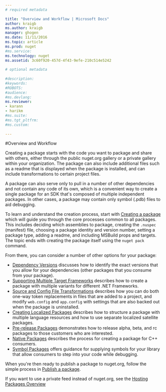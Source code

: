 ```yaml
--- 
# required metadata 
 
title: "Overview and Workflow | Microsoft Docs"
author: kraigb 
ms.author: kraigb 
manager: ghogen 
ms.date: 11/11/2016 
ms.topic: article 
ms.prod: nuget 
#ms.service: 
ms.technology: nuget 
ms.assetid: 3c60f920-457d-4f43-9efe-210c514e5242
 
# optional metadata 
 
#description: 
#keywords: 
#ROBOTS: 
#audience: 
#ms.devlang: 
ms.reviewer:  
- karann 
- harikm 
#ms.suite:  
#ms.tgt_pltfrm: 
#ms.custom: 
 
--- 
```

#Overview and Workflow

Creating a package starts with the code you want to package and share with others, either through the public nuget.org gallery or a private gallery within your organization. The package can also include additional files such as a readme that is displayed when the package is installed, and can include transformations to certain project files.

A package can also serve only to pull in a number of other dependencies and not contain any code of its own, which is a convenient way to create a single package for an SDK that's composed of multiple independent packages. In other cases, a package may contain only symbol (.pdb) files to aid debugging.

To learn and understand the creation process, start with [Creating a package](../create-packages/creating-a-package.md) which will guide you through the core processes common to all packages. This includes deciding which assemblies to package, creating the `.nuspec` (manifest) file, choosing a package identity and version number, setting a package type, adding a readme, and including MSBuild props and targets. The topic ends with creating the package itself using the `nuget pack` command.

From there, you can consider a number of other options for your package:

-  [Dependency Versions](../create-packages/dependency-versions.md) discusses how to identify the exact versions that you allow for your dependencies (other packages that you consume from your package).
-  [Supporting Multiple Target Frameworks](../create-packages/supporting-multiple-target-frameworks.md) describes how to create a package with multiple variants for different .NET Frameworks.
-  [Source and Config File Transformations](../create-packages/source-and-config-file-transformations.md) describes how you can do both one-way token replacements in files that are added to a project, and modify `web.config` and `app.config` with settings that are also backed out when the package is uninstalled.
-  [Creating Localized Packages](../create-packages/creating-localized-packages.md) describes how to structure a package with multiple language resources and how to use separate localized satellite packages.
-  [Pre-release Packages](../create-packages/prerelease-packages.md) demonstrates how to release alpha, beta, and rc packages to those customers who are interested.
-  [Native Packages](../create-packages/native-packages.md) describes the process for creating a package for C++ consumers.
-  [Symbol Packages](../create-packages/symbol-packages.md) offers guidance for supplying symbols for your library that allow consumers to step into your code while debugging.


When you're then ready to publish a package to nuget.org, follow the simple process in [Publish a package](../create-packages/publish-a-package.md).

If you want to use a private feed instead of nuget.org, see the [Hosting Packages Overview](../hosting-packages/overview.md)
